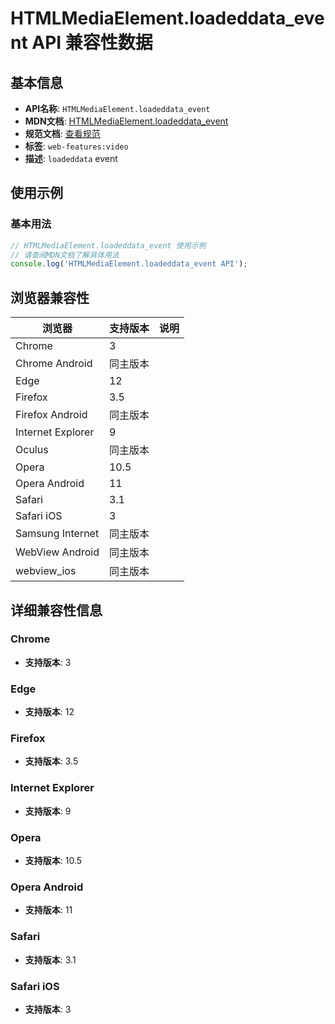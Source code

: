 # HTMLMediaElement.loadeddata_event API 兼容性数据

## 基本信息

- **API名称**: `HTMLMediaElement.loadeddata_event`
- **MDN文档**: [HTMLMediaElement.loadeddata_event](https://developer.mozilla.org/docs/Web/API/HTMLMediaElement/loadeddata_event)
- **规范文档**: [查看规范](https://html.spec.whatwg.org/multipage/media.html#event-media-loadeddata,https://html.spec.whatwg.org/multipage/webappapis.html#handler-onloadeddata)
- **标签**: `web-features:video`
- **描述**: `loadeddata` event

## 使用示例

### 基本用法

```javascript
// HTMLMediaElement.loadeddata_event 使用示例
// 请查阅MDN文档了解具体用法
console.log('HTMLMediaElement.loadeddata_event API');
```

## 浏览器兼容性

| 浏览器 | 支持版本 | 说明 |
|--------|----------|------|
| Chrome | 3 |  |
| Chrome Android | 同主版本 |  |
| Edge | 12 |  |
| Firefox | 3.5 |  |
| Firefox Android | 同主版本 |  |
| Internet Explorer | 9 |  |
| Oculus | 同主版本 |  |
| Opera | 10.5 |  |
| Opera Android | 11 |  |
| Safari | 3.1 |  |
| Safari iOS | 3 |  |
| Samsung Internet | 同主版本 |  |
| WebView Android | 同主版本 |  |
| webview_ios | 同主版本 |  |

## 详细兼容性信息

### Chrome

- **支持版本**: 3

### Edge

- **支持版本**: 12

### Firefox

- **支持版本**: 3.5

### Internet Explorer

- **支持版本**: 9

### Opera

- **支持版本**: 10.5

### Opera Android

- **支持版本**: 11

### Safari

- **支持版本**: 3.1

### Safari iOS

- **支持版本**: 3


